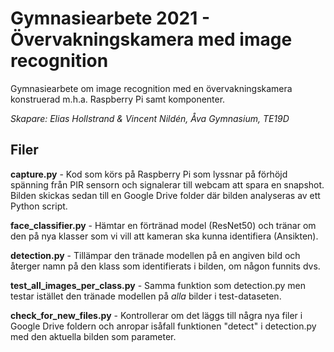 # Gymnasiearbete 2021 - Övervakningskamera med image recognition
Gymnasiearbete om image recognition med en övervakningskamera konstruerad m.h.a. Raspberry Pi samt komponenter. 

*Skapare: Elias Hollstrand & Vincent Nildén, Åva Gymnasium, TE19D*

## Filer
**capture.py** - Kod som körs på Raspberry Pi som lyssnar på förhöjd spänning från PIR sensorn och signalerar till webcam att spara en snapshot. Bilden skickas sedan till en Google Drive folder där bilden analyseras av ett Python script. 

**face_classifier.py** - Hämtar en förtränad model (ResNet50) och tränar om den på nya klasser som vi vill att kameran ska kunna identifiera (Ansikten). 

**detection.py** - Tillämpar den tränade modellen på en angiven bild och återger namn på den klass som identifierats i bilden, om någon funnits dvs. 

**test_all_images_per_class.py** - Samma funktion som detection.py men testar istället den tränade modellen på *alla* bilder i test-dataseten.

**check_for_new_files.py** - Kontrollerar om det läggs till några nya filer i Google Drive foldern och anropar isåfall funktionen "detect" i detection.py med den aktuella bilden som parameter.
